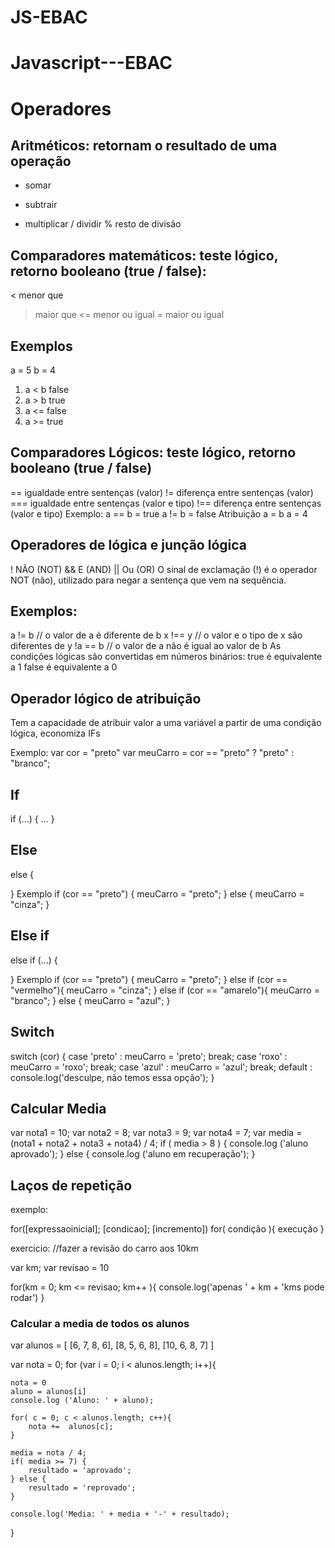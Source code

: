# JS-EBAC

# Javascript---EBAC

# Operadores
## Aritméticos: retornam o resultado de uma operação
+   somar
-   subtrair
*   multiplicar
/   dividir
%   resto de divisão
## Comparadores matemáticos: teste lógico, retorno booleano (true / false):
<    menor que
>    maior que
<=   menor ou igual
>=   maior ou igual
## Exemplos
a = 5
b = 4 
1. a < b false
2. a > b true
3. a <= false
4. a >= true
## Comparadores Lógicos: teste lógico, retorno booleano (true / false)
==      igualdade entre sentenças (valor)
!=      diferença entre sentenças (valor)
===     igualdade entre sentenças (valor e tipo)
!==    diferença entre sentenças (valor e tipo)
Exemplo:
a == b = true
a != b = false
Atribuição
a = b
a = 4
## Operadores de lógica e junção lógica
!       NÃO (NOT)
&&      E (AND)
||      Ou (OR)
O sinal de exclamação (!) é o operador NOT (não), utilizado para negar a sentença que vem na sequência.

## Exemplos:
a != b 		// o valor de a é diferente de b
x !== y	    // o valor e o tipo de x são diferentes de y
!a == b 	// o valor de a não é igual ao valor de b
As condições lógicas são convertidas em números binários:
true é equivalente a 1 false é equivalente a 0

## Operador lógico de atribuição
Tem a capacidade de atribuir valor a uma variável a partir de uma condição lógica, economiza IFs

Exemplo:
var cor = "preto"
var meuCarro = cor == "preto" ? "preto" : "branco";

## If
if (...) { 
    ...
}

## Else
else {

}
Exemplo
if (cor == "preto") {
    meuCarro = "preto";
} else {
    meuCarro = "cinza";
}

## Else if
else if (...) {

}
Exemplo
if (cor == "preto") {
    meuCarro = "preto";
} else if (cor == "vermelho"){
    meuCarro = "cinza";
} else if (cor == "amarelo"){
    meuCarro = "branco";
} else {
    meuCarro = "azul";
}

## Switch
switch (cor) {
    case 'preto' : 
        meuCarro = 'preto';
        break;
    case 'roxo' : 
        meuCarro = 'roxo';
        break;
    case 'azul' :
        meuCarro = 'azul';
        break;
    default : 
        console.log('desculpe, não temos essa opção');
} 

## Calcular Media

var nota1 = 10;
var nota2 = 8;
var nota3 = 9;
var nota4 = 7;
var media = (nota1 + nota2 + nota3 + nota4) / 4;
if ( media > 8 ) {
    console.log ('aluno aprovado');
} else {
    console.log ('aluno em recuperação');
}

## Laços de repetição

exemplo: 

for([expressaoinicial]; [condicao]; [incremento])
for( condição ){
    execução
}

exercicio:
//fazer a revisão do carro aos 10km

var km;
var revisao = 10

for(km = 0; km <= revisao; km++ ){
    console.log('apenas ' + km + 'kms pode rodar')
}


### Calcular a media de todos os alunos

var alunos = [
    [6, 7, 8, 6],
    [8, 5, 6, 8],
    [10, 6, 8, 7]
]

var nota = 0;
for (var i = 0; i < alunos.length; i++){
    
    nota = 0
    aluno = alunos[i]
    console.log ('Aluno: ' + aluno);

    for( c = 0; c < alunos.length; c++){
        nota +=  alunos[c];
    }

    media = nota / 4;
    if( media >= 7) {
        resultado = 'aprovado';
    } else {
        resultado = 'reprovado';
    }

    console.log('Media: ' + media + '-' + resultado);
}